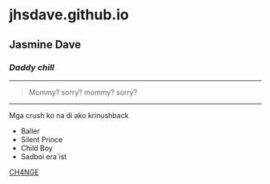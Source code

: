# jhsdave.github.io
Jasmine Dave 
---
### *Daddy chill*
---
> Mommy? sorry? mommy? sorry?
---
Mga crush ko na di ako krinushback

- Baller
- Silent Prince
- Child Boy
- Sadboi era`ist

[CH4NGE](https://www.youtube.com/watch?v=LbO4pg_LHUI&list=RDLbO4pg_LHUI&start_radio=1)










